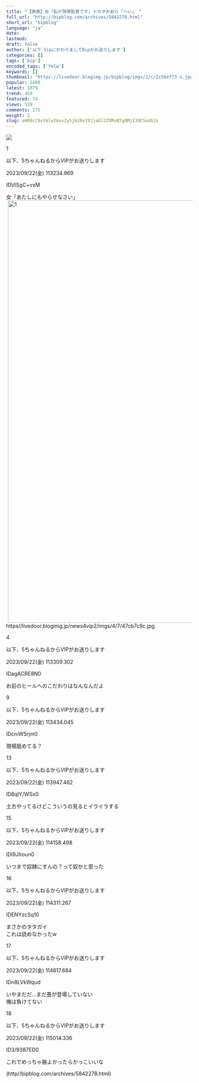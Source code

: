 ```yaml
---
title: "【画像】女「私が現場監督です」ドカタお前ら「へい」 "
full_url: "http://bipblog.com/archives/5842278.html"
short_url: "bipblog"
language: "ja"
date: 
lastmod: 
draft: false
author: ['以下 VipにかわりましてBipがお送りします']
categories: []
tags: ['bip']
encoded_tags: ['Ymlw']
keywords: []
thumbnail: "https://livedoor.blogimg.jp/bipblog/imgs/2/c/2c56ef73-s.jpg"
popular: 1888
latest: 1079
trend: 458
featured: 74
views: 539
comments: 175
weight: 2
slug: aHR0cC8vYmlwYmxvZy5jb20vYXJjaGl2ZXMvNTg0MjI3OC5odG1s
---
```


![](https://livedoor.blogimg.jp/bipblog/imgs/2/c/2c56ef73-s.jpg)

<div> <p class='ent_res center'></p> <p class='ent_header' id='res_1'><p class='ent_num'>1</p> <p class='ent_name'>以下、5ちゃんねるからVIPがお送りします</p> <p class='ent_data'>2023/09/22(金) 113234.969</p> <p class='ent_id'>IDVISgC+vxM</p></p> <p class='ent_body_p ent_kyocho '> 女「あたしにもやらせなさい」<br><a href='https//livedoor.blogimg.jp/bipblog/imgs/2/c/2c56ef73.jpg' title='1' target='_blank'><img src='https//livedoor.blogimg.jp/bipblog/imgs/2/c/2c56ef73-s.jpg' width='650' height='1150' border='0' alt='1' hspace='5' class='pict'></a><br> https//livedoor.blogimg.jp/news4vip2/imgs/4/7/47cb7c9c.jpg </p><a name='more'></a> <p> </p> <p id='div-gpt-ad-1385718644703-4'> </p> <p class='ent_header' id='res_4'><p class='ent_num'>4</p> <p class='ent_name'>以下、5ちゃんねるからVIPがお送りします</p> <p class='ent_data'>2023/09/22(金) 113309.302</p> <p class='ent_id'>IDagACRE8N0</p></p> <p class='ent_body_p ent_kyocho '> お前のヒールへのこだわりはなんなんだよ </p><p class='ent_header' id='res_9'><p class='ent_num'>9</p> <p class='ent_name'>以下、5ちゃんねるからVIPがお送りします</p> <p class='ent_data'>2023/09/22(金) 113434.045</p> <p class='ent_id'>IDcniW5rjm0</p></p> <p class='ent_body_p ent_kyocho '> 現場舐めてる？ </p><p class='ent_header' id='res_13'><p class='ent_num'>13</p> <p class='ent_name'>以下、5ちゃんねるからVIPがお送りします</p> <p class='ent_data'>2023/09/22(金) 113947.462</p> <p class='ent_id'>ID8qlY/WSx0</p></p> <p class='ent_body_p ent_kyocho '> 土方やってるけどこういうの見るとイライラする </p><p class='ent_header' id='res_15'><p class='ent_num'>15</p> <p class='ent_name'>以下、5ちゃんねるからVIPがお送りします</p> <p class='ent_data'>2023/09/22(金) 114158.498</p> <p class='ent_id'>IDi9JIroun0</p></p> <p class='ent_body_p ent_kyocho '> いつまで奴隷にすんの？って奴かと思った </p><p class='ent_header' id='res_16'><p class='ent_num'>16</p> <p class='ent_name'>以下、5ちゃんねるからVIPがお送りします</p> <p class='ent_data'>2023/09/22(金) 114311.267</p> <p class='ent_id'>IDENYzcSq10</p></p> <p class='ent_body_p ent_kyocho '> まさかのタタガイ<br> これは読めなかったw </p><p class='ent_header' id='res_17'><p class='ent_num'>17</p> <p class='ent_name'>以下、5ちゃんねるからVIPがお送りします</p> <p class='ent_data'>2023/09/22(金) 114617.684</p> <p class='ent_id'>IDn8LVkWqud</p></p> <p class='ent_body_p ent_kyocho '> いやまだだ...まだ畳が登場していない<br> 俺は負けてない </p><p class='ent_header' id='res_18'><p class='ent_num'>18</p> <p class='ent_name'>以下、5ちゃんねるからVIPがお送りします</p> <p class='ent_data'>2023/09/22(金) 115014.336</p> <p class='ent_id'>ID3/9387ED0</p></p> <p class='ent_body_p ent_kyocho '> これでめっちゃ腕よかったらかっこいいな </p> <p id='ad2'></p> <p> </p> <p id='div-gpt-ad-1385718644703-3'> </p> <p class='ent_sub_block_body'> </p> </div>

(http//bipblog.com/archives/5842278.html)

